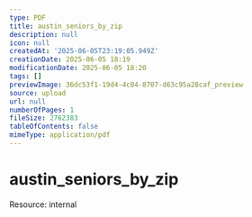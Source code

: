 ```yaml
---
type: PDF
title: austin_seniors_by_zip
description: null
icon: null
createdAt: '2025-06-05T23:19:05.949Z'
creationDate: 2025-06-05 18:19
modificationDate: 2025-06-05 18:20
tags: []
previewImage: 36dc53f1-19d4-4c04-8707-d63c95a28caf_preview
source: upload
url: null
numberOfPages: 1
fileSize: 2762383
tableOfContents: false
mimeType: application/pdf
---
```


# austin_seniors_by_zip


Resource: internal


